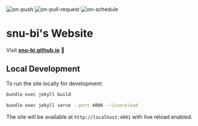 ![on-push](../../actions/workflows/on-push.yaml/badge.svg)
  ![on-pull-request](../../actions/workflows/on-pull-request.yaml/badge.svg)
  ![on-schedule](../../actions/workflows/on-schedule.yaml/badge.svg)

  # snu-bi's Website

  Visit **[snu-bi.github.io](https://snu-bi.github.io)** 🚀

  ## Local Development

  To run the site locally for development:

  ```bash
  bundle exec jekyll build
  ```

  ```bash
  bundle exec jekyll serve --port 4000 --livereload
  ```

  The site will be available at `http://localhost:4001` with live reload enabled.

